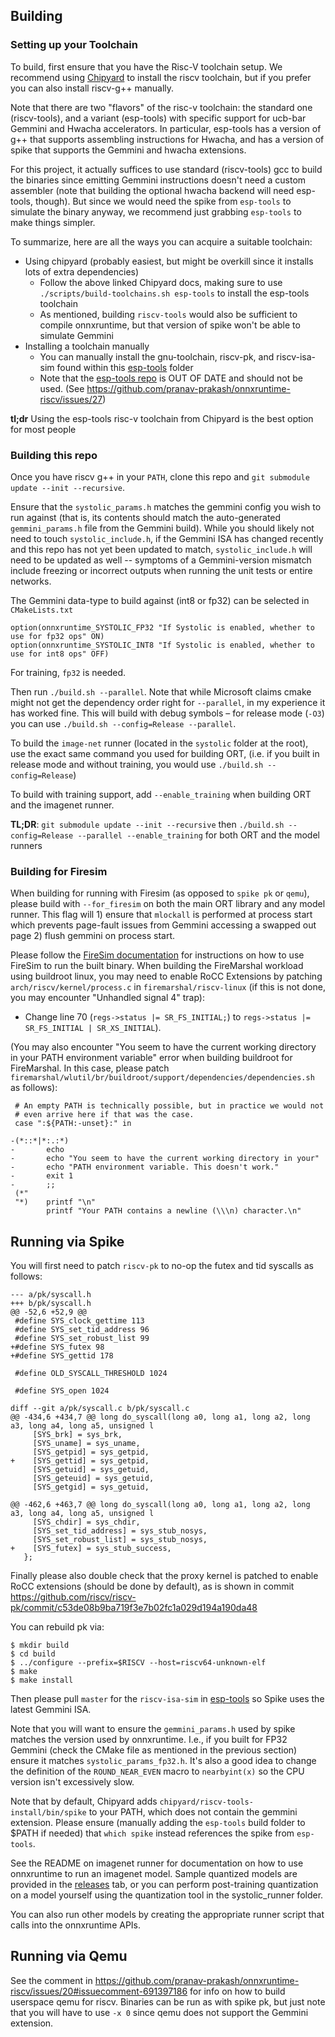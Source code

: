 ## Building

### Setting up your Toolchain

To build, first ensure that you have the Risc-V toolchain setup. We recommend using [Chipyard](https://chipyard.readthedocs.io/en/latest/Chipyard-Basics/Initial-Repo-Setup.html) to install the riscv toolchain, but if you prefer you can also install riscv-g++ manually.

Note that there are two "flavors" of the risc-v toolchain: the standard one (riscv-tools), and a variant (esp-tools) with specific support for ucb-bar Gemmini and Hwacha accelerators. In particular, esp-tools has a version of g++ that supports assembling instructions for Hwacha, and has a version of spike that supports the Gemmini and hwacha extensions.

For this project, it actually suffices to use standard (riscv-tools) gcc to build the binaries since emitting Gemmini instructions doesn't need a custom assembler (note that building the optional hwacha backend will need esp-tools, though). But since we would need the spike from `esp-tools` to simulate the binary anyway, we recommend just grabbing `esp-tools` to make things simpler.

To summarize, here are all the ways you can acquire a suitable toolchain:

* Using chipyard (probably easiest, but might be overkill since it installs lots of extra dependencies)
     - Follow the above linked Chipyard docs, making sure to use `./scripts/build-toolchains.sh esp-tools` to install the esp-tools toolchain
     - As mentioned, building `riscv-tools` would also be sufficient to compile onnxruntime, but that version of spike won't be able to simulate Gemmini
* Installing a toolchain manually
     - You can manually install the gnu-toolchain, riscv-pk, and riscv-isa-sim found within this [esp-tools](https://github.com/ucb-bar/chipyard/tree/master/toolchains/esp-tools) folder
     - Note that the [esp-tools repo](https://github.com/ucb-bar/esp-tools) is OUT OF DATE and should not be used. (See https://github.com/pranav-prakash/onnxruntime-riscv/issues/27)


**tl;dr** Using the esp-tools risc-v toolchain from Chipyard is the best option for most people

### Building this repo

Once you have riscv g++ in your `PATH`, clone this repo and `git submodule update --init --recursive`.

Ensure that the `systolic_params.h` matches the gemmini config you wish to run against (that is, its contents should match the auto-generated `gemmini_params.h` file from the Gemmini build). While you should likely not need to touch `systolic_include.h`, if the Gemmini ISA has changed recently and this repo has not yet been updated to match, `systolic_include.h` will need to be updated as well -- symptoms of a Gemmini-version mismatch include freezing or incorrect outputs when running the unit tests or entire networks.

The Gemmini data-type to build against (int8 or fp32) can be selected in `CMakeLists.txt`

```
option(onnxruntime_SYSTOLIC_FP32 "If Systolic is enabled, whether to use for fp32 ops" ON)
option(onnxruntime_SYSTOLIC_INT8 "If Systolic is enabled, whether to use for int8 ops" OFF) 
```

For training, `fp32` is needed.

Then run `./build.sh --parallel`. Note that while Microsoft claims cmake might not get the dependency order right for `--parallel`,
in my experience it has worked fine.
This will build with debug symbols – for release mode (`-O3`) you can use `./build.sh --config=Release --parallel`.

To build the `image-net` runner (located in the `systolic` folder at the root), use the exact same command you used for building ORT, (i.e. if you built in release mode and without training, you would use `./build.sh --config=Release`)

To build with training support, add `--enable_training` when building ORT and the imagenet runner.

**TL;DR**: `git submodule update --init --recursive` then `./build.sh --config=Release --parallel --enable_training` for both ORT and the model runners

### Building for Firesim

When building for running with Firesim (as opposed to `spike pk` or `qemu`), please build with `--for_firesim` on both the main ORT library and any model runner. This flag will 1) ensure that `mlockall` is performed at process start which prevents page-fault issues from Gemmini accessing a swapped out page 2) flush gemmini on process start. 

Please follow the [FireSim documentation](https://docs.fires.im/en/latest/) for instructions on how to use FireSim to run the built binary. When building the FireMarshal workload using buildroot linux, you may need to enable RoCC Extensions by patching `arch/riscv/kernel/process.c` in `firemarshal/riscv-linux` (if this is not done, you may encounter "Unhandled signal 4" trap):

* Change line 70 (`regs->status |= SR_FS_INITIAL;`) to `regs->status |= SR_FS_INITIAL | SR_XS_INITIAL`).

(You may also encounter "You seem to have the current working directory in your PATH environment variable" error when building buildroot for FireMarshal. In this case, please patch `firemarshal/wlutil/br/buildroot/support/dependencies/dependencies.sh` as follows):

```
 # An empty PATH is technically possible, but in practice we would not
 # even arrive here if that was the case.
 case ":${PATH:-unset}:" in

-(*::*|*:.:*)
-       echo
-       echo "You seem to have the current working directory in your"
-       echo "PATH environment variable. This doesn't work."
-       exit 1
-       ;;
 (*"
 "*)    printf "\n"
        printf "Your PATH contains a newline (\\\n) character.\n"
```

## Running via Spike

You will first need to patch `riscv-pk` to no-op the futex and tid syscalls as follows:


```
--- a/pk/syscall.h
+++ b/pk/syscall.h
@@ -52,6 +52,9 @@
 #define SYS_clock_gettime 113
 #define SYS_set_tid_address 96
 #define SYS_set_robust_list 99
+#define SYS_futex 98
+#define SYS_gettid 178

 #define OLD_SYSCALL_THRESHOLD 1024

 #define SYS_open 1024
 ```
 
```
diff --git a/pk/syscall.c b/pk/syscall.c
@@ -434,6 +434,7 @@ long do_syscall(long a0, long a1, long a2, long a3, long a4, long a5, unsigned l
     [SYS_brk] = sys_brk,
     [SYS_uname] = sys_uname,
     [SYS_getpid] = sys_getpid,
+    [SYS_gettid] = sys_getpid,
     [SYS_getuid] = sys_getuid,
     [SYS_geteuid] = sys_getuid,
     [SYS_getgid] = sys_getuid,

@@ -462,6 +463,7 @@ long do_syscall(long a0, long a1, long a2, long a3, long a4, long a5, unsigned l
     [SYS_chdir] = sys_chdir,
     [SYS_set_tid_address] = sys_stub_nosys,
     [SYS_set_robust_list] = sys_stub_nosys,
+    [SYS_futex] = sys_stub_success,
   };
 ```
 
Finally please also double check that the proxy kernel is patched to enable RoCC extensions (should be done by default), as is shown in commit 
https://github.com/riscv/riscv-pk/commit/c53de08b9ba719f3e7b02fc1a029d194a190da48

You can rebuild pk via:

```
$ mkdir build
$ cd build
$ ../configure --prefix=$RISCV --host=riscv64-unknown-elf
$ make
$ make install
```

Then please pull `master` for the `riscv-isa-sim` in [esp-tools](https://github.com/ucb-bar/chipyard/tree/master/toolchains/esp-tools) so Spike uses the latest Gemmini ISA.

Note that you will want to ensure the `gemmini_params.h` used by spike matches the version used by onnxruntime. I.e., if you built for FP32 Gemmini (check the CMake file as mentioned in the previous section) ensure it matches `systolic_params_fp32.h`. It's also a good idea to change the definition of the `ROUND_NEAR_EVEN` macro to `nearbyint(x)` so the CPU version isn't excessively slow.

Note that by default, Chipyard adds `chipyard/riscv-tools-install/bin/spike` to your PATH, which does not contain the gemmini extension. Please ensure (manually adding the `esp-tools` build folder to $PATH if needed) that `which spike` instead references the spike from `esp-tools`.

See the README on imagenet runner for documentation on how to use onnxruntime to run an imagenet model. Sample quantized models are provided in the [releases](https://github.com/pranav-prakash/onnxruntime-riscv/releases) tab, or you can perform post-training quantization on a model yourself using the quantization tool in the systolic_runner folder. 

You can also run other models by creating the appropriate runner script that calls into the onnxruntime APIs.

## Running via Qemu

See the comment in https://github.com/pranav-prakash/onnxruntime-riscv/issues/20#issuecomment-691397186 for info on how to build userspace qemu for riscv. Binaries can be run as with spike pk, but just note that you will have to use `-x 0` since qemu does not support the Gemmini extension.
